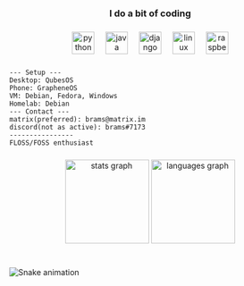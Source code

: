 <h3 align="center">I do a bit of coding</h3>

###

<div align="center">
  <img src="https://cdn.jsdelivr.net/gh/devicons/devicon/icons/python/python-original.svg" height="40" alt="python logo"  />
  <img width="12" />
  <img src="https://cdn.jsdelivr.net/gh/devicons/devicon/icons/java/java-original.svg" height="40" alt="java logo"  />
  <img width="12" />
  <img src="https://cdn.jsdelivr.net/gh/devicons/devicon/icons/django/django-plain.svg" height="40" alt="django logo"  />
  <img width="12" />
  <img src="https://cdn.jsdelivr.net/gh/devicons/devicon/icons/linux/linux-original.svg" height="40" alt="linux logo"  />
  <img width="12" />
  <img src="https://cdn.jsdelivr.net/gh/devicons/devicon/icons/raspberrypi/raspberrypi-original.svg" height="40" alt="raspberrypi logo"  />
</div>

###

```
--- Setup ---
Desktop: QubesOS
Phone: GrapheneOS
VM: Debian, Fedora, Windows
Homelab: Debian
--- Contact ---
matrix(preferred): brams@matrix.im
discord(not as active): brams#7173
----------------
FLOSS/FOSS enthusiast
```

###

<div align="center">
  <img src="https://github-readme-stats.vercel.app/api?username=ibndiaye&hide_title=true&hide_rank=false&show_icons=true&include_all_commits=true&count_private=true&disable_animations=false&theme=dark&locale=en&hide_border=false&order=1" height="150" alt="stats graph"  />
  <img src="https://github-readme-stats.vercel.app/api/top-langs?username=ibndiaye&locale=en&hide_title=true&layout=compact&card_width=320&langs_count=6&theme=dark&hide_border=false&order=2" height="150" alt="languages graph"  />
</div>

###

<br clear="both">

<img src="https://raw.githubusercontent.com/ibndiaye/ibndiaye/output/snake.svg" alt="Snake animation" />

###

###
